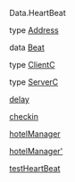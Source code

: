 Data.HeartBeat

type [Address](Data-HeartBeat.html#t:Address)

data [Beat](Data-HeartBeat.html#t:Beat)

type [ClientC](Data-HeartBeat.html#t:ClientC)

type [ServerC](Data-HeartBeat.html#t:ServerC)

[delay](Data-HeartBeat.html#v:delay)

[checkin](Data-HeartBeat.html#v:checkin)

[hotelManager](Data-HeartBeat.html#v:hotelManager)

[hotelManager'](Data-HeartBeat.html#v:hotelManager-39-)

[testHeartBeat](Data-HeartBeat.html#v:testHeartBeat)

